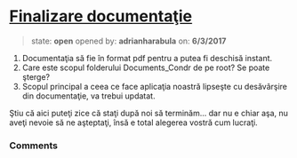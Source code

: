 # [Finalizare documentaţie](https://github.com/adrianharabula/condr/issues/166)

> state: **open** opened by: **adrianharabula** on: **6/3/2017**

1. Documentaţia să fie în format pdf pentru a putea fi deschisă instant.
2. Care este scopul folderului Documents_Condr de pe root? Se poate şterge?
3. Scopul principal a ceea ce face aplicaţia noastră lipseşte cu desăvârşire din documentaţie, va trebui updatat.

Ştiu că aici puteţi zice că staţi după noi să terminăm... dar nu e chiar aşa, nu aveţi nevoie să ne aşteptaţi, însă e total alegerea vostră cum lucraţi.


### Comments

